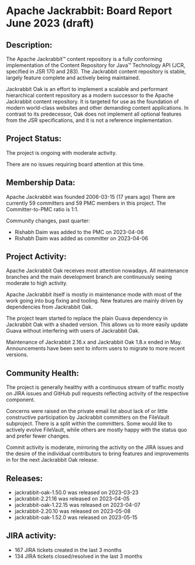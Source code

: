 <!--
   Licensed to the Apache Software Foundation (ASF) under one or more
   contributor license agreements.  See the NOTICE file distributed with
   this work for additional information regarding copyright ownership.
   The ASF licenses this file to You under the Apache License, Version 2.0
   (the "License"); you may not use this file except in compliance with
   the License.  You may obtain a copy of the License at

       http://www.apache.org/licenses/LICENSE-2.0

   Unless required by applicable law or agreed to in writing, software
   distributed under the License is distributed on an "AS IS" BASIS,
   WITHOUT WARRANTIES OR CONDITIONS OF ANY KIND, either express or implied.
   See the License for the specific language governing permissions and
   limitations under the License.
-->
Apache Jackrabbit: Board Report June 2023 (draft)
==============================================

## Description: 
The Apache Jackrabbit™ content repository is a fully conforming
implementation of the Content Repository for Java™ Technology API
(JCR, specified in JSR 170 and 283). The Jackrabbit content 
repository is stable, largely feature complete and actively being
maintained.
 
Jackrabbit Oak is an effort to implement a scalable and performant 
hierarchical content repository as a modern successor to the Apache
Jackrabbit content repository. It is targeted for use as the 
foundation of modern world-class websites and other demanding 
content applications. In contrast to its predecessor, Oak does not 
implement all optional features from the JSR specifications, and it 
is not a reference implementation. 
   
## Project Status: 
The project is ongoing with moderate activity.

There are no issues requiring board attention at this time.
   
## Membership Data:

Apache Jackrabbit was founded 2006-03-15 (17 years ago)
There are currently 59 committers and 59 PMC members in this project.
The Committer-to-PMC ratio is 1:1.

Community changes, past quarter:
- Rishabh Daim was added to the PMC on 2023-04-06
- Rishabh Daim was added as committer on 2023-04-06

## Project Activity: 
Apache Jackrabbit Oak receives most attention nowadays. All 
maintenance branches and the main development branch are 
continuously seeing moderate to high activity.

Apache Jackrabbit itself is mostly in maintenance mode with most of 
the work going into bug fixing and tooling. New features are mainly
driven by dependencies from Jackrabbit Oak.

The project team started to replace the plain Guava dependency in 
Jackrabbit Oak with a shaded version. This allows us to more easily
update Guava without interfering with users of Jackrabbit Oak.

Maintenance of Jackrabbit 2.16.x and Jackrabbit Oak 1.8.x ended in
May. Announcements have been sent to inform users to migrate to
more recent versions.

## Community Health:
The project is generally healthy with a continuous stream of traffic
mostly on JIRA issues and GitHub pull requests reflecting activity of
the respective component. 

Concerns were raised on the private email list about lack of or little
constructive participation by Jackrabbit committers on the FileVault
subproject. There is a split within the committers. Some would like to
actively evolve FileVault, while others are mostly happy with the status
quo and prefer fewer changes. 

Commit activity is moderate, mirroring the activity on the 
JIRA issues and the desire of the individual contributors to bring
features and improvements in for the next Jackrabbit Oak release.

## Releases:

- jackrabbit-oak-1.50.0 was released on 2023-03-23
- jackrabbit-2.21.16 was released on 2023-04-05
- jackrabbit-oak-1.22.15 was released on 2023-04-07
- jackrabbit-2.20.10 was released on 2023-05-08
- jackrabbit-oak-1.52.0 was released on 2023-05-15 

## JIRA activity:

- 167 JIRA tickets created in the last 3 months
- 134 JIRA tickets closed/resolved in the last 3 months
 